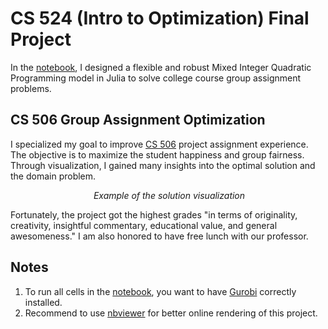 # CS 524 (Intro to Optimization) Final Project

In the [notebook](http://nbviewer.jupyter.org/github/xiaohk/CS524-Group-Assignment-Optimization/blob/master/Wang.ipynb), I designed a flexible and robust Mixed Integer Quadratic Programming model in Julia to solve college course group assignment problems. 

## CS 506 Group Assignment Optimization

I specialized my goal to improve [CS 506](https://www.cs.wisc.edu/courses/506) project assignment experience. The objective is to maximize the student happiness and group fairness. Through visualization, I gained many insights into the optimal solution and the domain problem.

<p align="center">
    <img src="https://i.imgur.com/yemaelq.png" alt>
		<em>Example of the solution visualization</em>
</p>

Fortunately, the project got the highest grades "in terms of originality, creativity, insightful commentary, educational value, and general awesomeness." I am also honored to have free lunch with our professor. 

## Notes
1. To run all cells in the [notebook](./Wang.ipynb), you want to have [Gurobi](http://www.gurobi.com) correctly installed.
2. Recommend to use [nbviewer](http://nbviewer.jupyter.org/github/xiaohk/CS524-Group-Assignment-Optimization/blob/master/Wang.ipynb) for better online rendering of this project.
